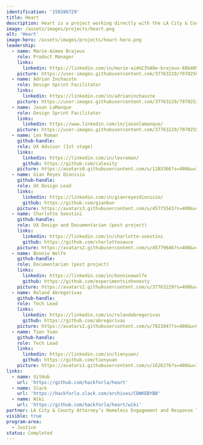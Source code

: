```yaml
---
identification: '159286729'
title: Heart
description: Heart is a project working directly with the LA City & County Attorney’s Homeless Engagement and Response Team. The HEART program helps individuals experiencing homelessness resolve eligible traffic and pedestrian infractions and related warrants and fines by engaging with relevant services. Hack for LA is helping them build a database and case management system to streamline their workflow and enable them to scale their program.
image: /assets/images/projects/heart.png
alt: 'Heart'
image-hero: /assets/images/projects/heart-hero.png
leadership:
  - name: Marie-Aimee Brajeux
    role: Product Manager
    links: 
      linkedin: https://linkedin.com/in/marie-aim%C3%A9e-brajeux-88b40978/
    picture: https://user-images.githubusercontent.com/37763229/79702509-34a33480-825a-11ea-94e8-ff952f42863d.jpg
  - name: Adrian Inchauste
    role: Design Sprint Facilitator
    links: 
      linkedin: https://linkedin.com/in/adrianinchauste
    picture: https://user-images.githubusercontent.com/37763229/79702530-63210f80-825a-11ea-8314-93950014939d.jpg    
  - name: Jason LaManque
    role: Design Sprint Facilitator
    links: 
      linkedin: https://www.linkedin.com/in/jasonlamanque/
    picture: https://user-images.githubusercontent.com/37763229/79702551-9a8fbc00-825a-11ea-819f-dde8cad5d058.jpg       
  - name: Lex Roman
    github-handle:
    role: UX Advisor (1st stage)
    links: 
      linkedin: https://linkedin.com/in/lexroman/
      github: https://github.com/calexity
    picture: https://avatars0.githubusercontent.com/u/1103366?s=400&u=3b85c9e08f73d0980caf99bf0e6ee005f8da925a&v=4
  - name: Gian Reyes Dionisio
    github-handle:
    role: UX Design Lead
    links: 
      linkedin: https://linkedin.com/in/gianreyesdionisio/
      github: https://github.com/gianbun
    picture: https://avatars3.githubusercontent.com/u/45775543?s=400&v=4
  - name: Charlotte Soestini
    github-handle: 
    role: UX Design and Documentarian (post project)
    links: 
      linkedin: https://linkedin.com/in/charlotte-soestini
      github: https://github.com/charlottesauce
    picture: https://avatars2.githubusercontent.com/u/45779646?s=400&v=4
  - name: Bonnie Wolfe
    github-handle:
    role: Documentarian (post project)
    links: 
      linkedin: https://linkedin.com/in/bonnieawolfe
      github: https://github.com/experimentsinhonesty
    picture: https://avatars2.githubusercontent.com/u/37763229?s=400&u=e7cb79276f78b9fb641dac9c3540fd4301a16958&v=4
  - name: Roland Abregorivas
    github-handle:
    role: Tech Lead
    links: 
      linkedin: https://linkedin.com/in/rolandabregorivas
      github: https://github.com/abregorivas
    picture: https://avatars2.githubusercontent.com/u/7821047?s=400&u=9128a4d0a4d1ff33bdebae02bcdaac7ff7e7432f&v=4
  - name: Tien Yuan
    github-handle:
    role: Tech Lead
    links: 
      linkedin: https://linkedin.com/in/tienyuan/
      github: https://github.com/tienyuan
    picture: https://avatars1.githubusercontent.com/u/1626276?s=400&u=77d3408bac33631b86801cb1bcf23d172b1b9bf7&v=4
links: 
  - name: GitHub
    url: 'https://github.com/hackforla/heart'
  - name: Slack
    url: 'https://hackforla.slack.com/archives/CDWKEBYBB'
  - name: Wiki
    url: 'https://github.com/hackforla/heart/wiki'
partner: LA City & County Attorney’s Homeless Engagement and Response Team
visible: true
program-area:
  - Justice
status: Completed
---
```



